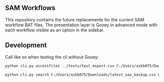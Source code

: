 ## SAM Workflows
This repository contains the future replacements for the current SAM workflow BAT files. The presentation layer is Gooey in advanced mode with each workflow visible as an option in the sidebar.


## Development
Call like so when testing the cli without Gooey:
```bash
python cli.py accessfiles ../tests/test_export.csv C:/Users/azkb075/Downloads/test_result.csv --overwrite --local --dryrun --plain --ignore-gooey
```

```bash
python cli.py search C:/Users/azkb075/Downloads/latest_oas_backup.csv C:/Users/azkb075/Downloads/idlist.csv --storage-id 91+00966-1 --ignore-gooey
```